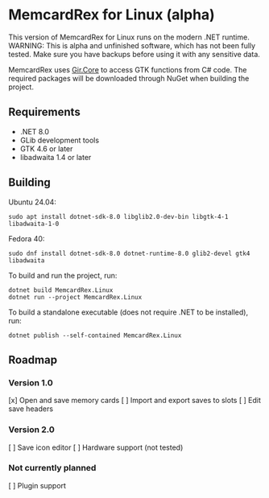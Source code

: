 # MemcardRex for Linux (alpha)

This version of MemcardRex for Linux runs on the modern .NET runtime.
WARNING: This is alpha and unfinished software, which has not been fully tested. Make sure you have backups before using it with any sensitive data.

MemcardRex uses [Gir.Core](https://gircore.github.io) to access GTK functions from C# code. The required packages will be downloaded through NuGet when building the project.

## Requirements


- .NET 8.0
- GLib development tools
- GTK 4.6 or later
- libadwaita 1.4 or later

## Building

Ubuntu 24.04:
```
sudo apt install dotnet-sdk-8.0 libglib2.0-dev-bin libgtk-4-1 libadwaita-1-0
```

Fedora 40:
```
sudo dnf install dotnet-sdk-8.0 dotnet-runtime-8.0 glib2-devel gtk4 libadwaita
```

To build and run the project, run:
```
dotnet build MemcardRex.Linux
dotnet run --project MemcardRex.Linux
```

To build a standalone executable (does not require .NET to be installed), run:
```
dotnet publish --self-contained MemcardRex.Linux
```

## Roadmap

### Version 1.0

[x] Open and save memory cards
[ ] Import and export saves to slots
[ ] Edit save headers

### Version 2.0

[ ] Save icon editor
[ ] Hardware support (not tested)

### Not currently planned

[ ] Plugin support

